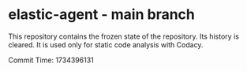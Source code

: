 # elastic-agent - main branch

This repository contains the frozen state of the repository.
Its history is cleared. It is used only for static code
analysis with Codacy.

Commit Time: 1734396131